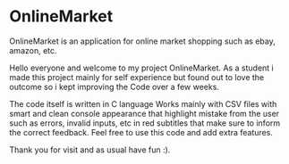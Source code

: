# OnlineMarket
OnlineMarket is an application for online market shopping such as ebay, amazon, etc.

Hello everyone and welcome to my project OnlineMarket.
As a student i made this project mainly for self experience
but found out to love the outcome so i kept improving the
Code over a few weeks.

The code itself is written in C language
Works mainly with CSV files
with smart and clean console appearance that highlight
mistake from the user such as errors, invalid inputs, etc
in red subtitles that make sure to inform the correct feedback.
Feel free to use this code and add extra features.

Thank you for visit and as usual have fun :).
